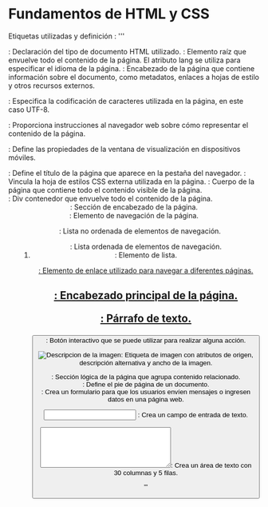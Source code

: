 # Fundamentos de HTML y CSS

Etiquetas utilizadas y definición : 
'''

<!DOCTYPE html>: Declaración del tipo de documento HTML utilizado.

<html lang="en">: Elemento raíz que envuelve todo el contenido de la página. El atributo lang se utiliza para especificar el idioma de la página.

<head>: Encabezado de la página que contiene información sobre el documento, como metadatos, enlaces a hojas de estilo y otros recursos externos.

<meta charset="UTF-8">: Especifica la codificación de caracteres utilizada en la página, en este caso UTF-8.

<meta http-equiv="X-UA-Compatible" content="IE=edge">: Proporciona instrucciones al navegador web sobre cómo representar el contenido de la página.

<meta name="viewport" content="width=device-width, initial-scale=1.0">: Define las propiedades de la ventana de visualización en dispositivos móviles.

<title>Ejercicio Básico</title>: Define el título de la página que aparece en la pestaña del navegador.

<link rel="stylesheet" href="./style.css">: Vincula la hoja de estilos CSS externa utilizada en la página.

<body>: Cuerpo de la página que contiene todo el contenido visible de la página.

<div>: Div contenedor que envuelve todo el contenido de la página.

<header>: Sección de encabezado de la página.

<nav>: Elemento de navegación de la página.

<ul>: Lista no ordenada de elementos de navegación.

<ol>: Lista ordenada de elementos de navegación.

<li>: Elemento de lista.

<a href="#">: Elemento de enlace utilizado para navegar a diferentes páginas.

<h1>: Encabezado principal de la página.

<p>: Párrafo de texto.

<button>: Botón interactivo que se puede utilizar para realizar alguna acción.

<img src="Ruta de la imagen " alt="Descripcion de la imagen">: Etiqueta de imagen con atributos de origen, descripción alternativa y ancho de la imagen.

<section>: Sección lógica de la página que agrupa contenido relacionado.

<footer>: Define el pie de página de un documento.

<form>: Crea un formulario para que los usuarios envíen mensajes o ingresen datos en una página web.

<input type="text" name="" id=""> : Crea un campo de entrada de texto.
<textarea name="" id="" cols="30" rows="5"></textarea>: Crea un área de texto con 30 columnas y 5 filas.
  
  '''



